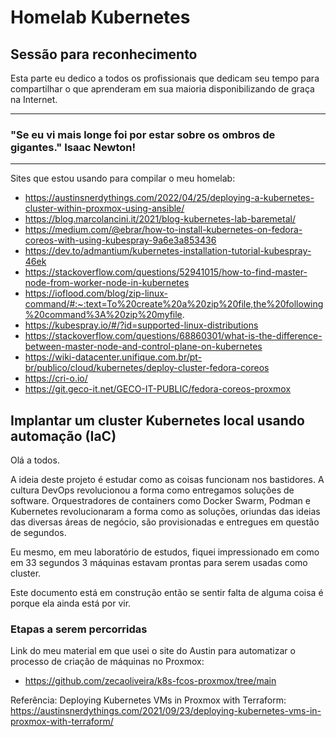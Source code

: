 # Homelab Kubernetes
## Sessão para reconhecimento

Esta parte eu dedico a todos os profissionais que dedicam seu tempo para compartilhar o que aprenderam em sua maioria disponibilizando de graça na Internet.

----------------------------------------------------------------------------------
### "Se eu vi mais longe foi por estar sobre os ombros de gigantes." Isaac Newton!
----------------------------------------------------------------------------------

Sites que estou usando para compilar o meu homelab:

- https://austinsnerdythings.com/2022/04/25/deploying-a-kubernetes-cluster-within-proxmox-using-ansible/
- https://blog.marcolancini.it/2021/blog-kubernetes-lab-baremetal/
- https://medium.com/@ebrar/how-to-install-kubernetes-on-fedora-coreos-with-using-kubespray-9a6e3a853436
- https://dev.to/admantium/kubernetes-installation-tutorial-kubespray-46ek
- https://stackoverflow.com/questions/52941015/how-to-find-master-node-from-worker-node-in-kubernetes
- https://ioflood.com/blog/zip-linux-command/#:~:text=To%20create%20a%20zip%20file,the%20following%20command%3A%20zip%20myfile.
- https://kubespray.io/#/?id=supported-linux-distributions
- https://stackoverflow.com/questions/68860301/what-is-the-difference-between-master-node-and-control-plane-on-kubernetes
- https://wiki-datacenter.unifique.com.br/pt-br/publico/cloud/kubernetes/deploy-cluster-fedora-coreos
- https://cri-o.io/
- https://git.geco-it.net/GECO-IT-PUBLIC/fedora-coreos-proxmox


## Implantar um cluster Kubernetes local usando automação (IaC)

Olá a todos.

A ideia deste projeto é estudar como as coisas funcionam nos bastidores. A cultura DevOps revolucionou a forma como entregamos soluções de software. Orquestradores de containers como Docker Swarm, Podman e Kubernetes revolucionaram a forma como as soluções, oriundas das ideias das diversas áreas de negócio, são provisionadas e entregues em questão de segundos.

Eu mesmo, em meu laboratório de estudos, fiquei impressionado em como em 33 segundos 3 máquinas estavam prontas para serem usadas como cluster.

Este documento está em construção então se sentir falta de alguma coisa é porque ela ainda está por vir. 

### Etapas a serem percorridas

Link do meu material em que usei o site do Austin para automatizar o processo de criação de máquinas no Proxmox:
- https://github.com/zecaoliveira/k8s-fcos-proxmox/tree/main

Referência: Deploying Kubernetes VMs in Proxmox with Terraform: https://austinsnerdythings.com/2021/09/23/deploying-kubernetes-vms-in-proxmox-with-terraform/
